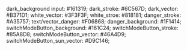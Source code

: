 dark_background input: #161319;
dark_stroke: #6C567D;
dark_vector: #B371D1;
white_vector: #3F3F3F;
white_stroe: #818181;
danger_stroke: #A35757;
text/vector_danger: #F06868;
danger_background: #1F1414;
switchModeButton_background: #161C24;
switchModeButton_stroke: #85A8D8;
switchModeButton_vector: #46A4D9;
switchModeButton_sun_vector: #D9C146;